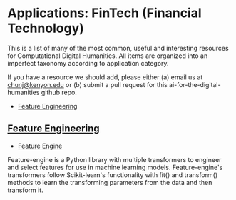 # Applications: FinTech (Financial Technology)

This is a list of many of the most common, useful and interesting resources for Computational Digital Humanities. All items are organized into an imperfect taxonomy according to application category.

If you have a resource we should add, please either (a) email us at chunj@kenyon.edu or (b) submit a pull request for this ai-for-the-digital-humanities github repo.


* [Feature Engineering](#feature_engineering)
## <a href="feature_engineering">Feature Engineering</a>
* [Feature Engine](https://github.com/feature-engine/feature_engines)

Feature-engine is a Python library with multiple transformers to engineer and select features for use in machine learning models. Feature-engine's transformers follow Scikit-learn's functionality with fit() and transform() methods to learn the transforming parameters from the data and then transform it.
